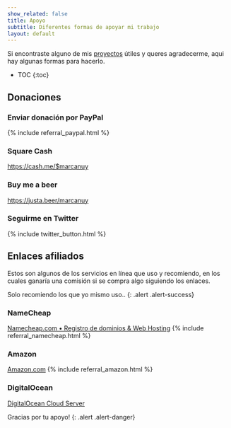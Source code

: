 ```yaml
---
show_related: false
title: Apoyo
subtitle: Diferentes formas de apoyar mi trabajo
layout: default
---
```


Si encontraste alguno de mis [proyectos](/es/proyectos) útiles y queres
agradecerme, aqui hay algunas formas para hacerlo.

* TOC
{:toc}

## Donaciones

### Enviar donación por PayPal

{% include referral_paypal.html %}

### Square Cash

<https://cash.me/$marcanuy>

### Buy me a beer

<https://justa.beer/marcanuy>

### Seguirme en Twitter

{% include twitter_button.html %}

## Enlaces afiliados

Estos son algunos de los servicios en línea que uso y recomiendo, en los 
cuales ganaría una comisión si se compra algo siguiendo los enlaces.

Solo recomiendo los que yo mismo uso..
{: .alert .alert-success}

### NameCheap

[Namecheap.com • Registro de dominios & Web Hosting](https://www.namecheap.com/?aff=35306) 
{% include referral_namecheap.html %}

### Amazon

[Amazon.com](https://www.amazon.com/?_encoding=UTF8&tag=mecluy-20) 
{% include referral_amazon.html %}

### DigitalOcean

[DigitalOcean Cloud Server](https://www.digitalocean.com/?refcode=b54bbc9a3125)

Gracias por tu apoyo!
{: .alert .alert-danger}
